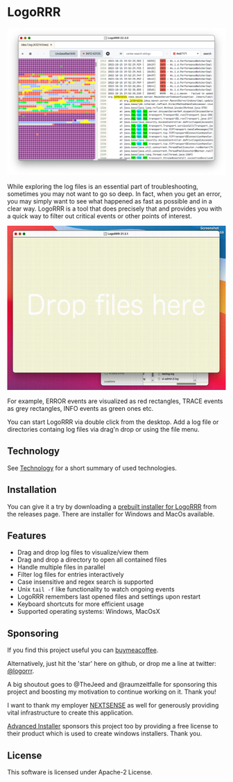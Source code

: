 # LogoRRR

![Screenshot of LogoRRR, version 22.3.0](docs/releases/22.3.0/screenshot-22.3.0.png?raw=true)

While exploring the log files is an essential part of troubleshooting, sometimes you may not want to go so deep. In fact, when you get an error, you may simply want to see what happened as fast as possible and in a clear way. LogoRRR is a tool that does precisely that and provides you with a quick way to filter out critical events or other points of interest.


![Shows basic functionality of LogoRRR as animated gif](docs/releases/21.3.1/screencast-21.3.1.gif?raw=true)

For example, ERROR events are visualized as red rectangles, TRACE events as grey rectangles, INFO events as green ones etc. 

You can start LogoRRR via double click from the desktop. Add a log file or directories containg log files via drag'n drop or using the file menu.

## Technology

See [Technology](Technology.md) for a short summary of used technologies.

## Installation 

You can give it a try by downloading a [prebuilt installer for LogoRRR](https://github.com/rladstaetter/LogoRRR/releases/tag/22.3.0) from the releases page. There are installer for Windows and MacOs available.


## Features

- Drag and drop log files to visualize/view them
- Drag and drop a directory to open all contained files
- Handle multiple files in parallel
- Filter log files for entries interactively
- Case insensitive and regex search is supported
- Unix `tail -f` like functionality to watch ongoing events
- LogoRRR remembers last opened files and settings upon restart
- Keyboard shortcuts for more efficient usage 
- Supported operating systems: Windows, MacOsX

## Sponsoring

If you find this project useful you can [buymeacoffee](https://www.buymeacoffee.com/rladstaetter).

Alternatively, just hit the 'star' here on github, or drop me a line at twitter: [@logorrr](https://www.twitter.com/logorrr/). 

A big shoutout goes to @TheJeed and @raumzeitfalle for sponsoring this project and boosting my motivation to continue working on it. Thank you!

I want to thank my employer [NEXTSENSE](https://www.nextsense-worldwide.com/) as well for generously providing vital infrastructure to create this application.

[Advanced Installer](https://www.advancedinstaller.com) sponsors this project too by providing a free license to their product which is used to create windows installers. Thank you.


## License

This software is licensed under Apache-2 License.

